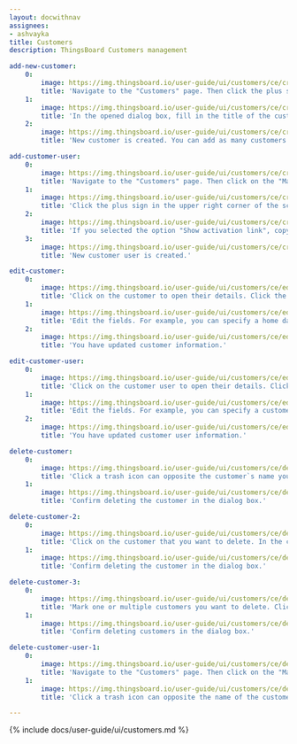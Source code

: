 ```yaml
---
layout: docwithnav
assignees:
- ashvayka
title: Customers
description: ThingsBoard Customers management

add-new-customer:
    0:
        image: https://img.thingsboard.io/user-guide/ui/customers/ce/create-customer-1-ce.png
        title: 'Navigate to the "Customers" page. Then click the plus sign in the upper right corner of the screen;'
    1:
        image: https://img.thingsboard.io/user-guide/ui/customers/ce/create-customer-2-ce.png
        title: 'In the opened dialog box, fill in the title of the customer. Also, you can optionally indicate country name, city, address, and phone number. Then click "Add";'
    2:
        image: https://img.thingsboard.io/user-guide/ui/customers/ce/create-customer-3-ce.png
        title: 'New customer is created. You can add as many customers as you want in the same way.'

add-customer-user:
    0:
        image: https://img.thingsboard.io/user-guide/ui/customers/ce/create-customer-user-1-ce.png
        title: 'Navigate to the "Customers" page. Then click on the "Manage customer users" icon located on the customer`s row to whom you want to add a customer user;'
    1:
        image: https://img.thingsboard.io/user-guide/ui/customers/ce/create-customer-user-2-ce.png
        title: 'Click the plus sign in the upper right corner of the screen. In the opened dialog box, enter the email address, first and last name of the user. Then choose activation method: display activation link or send activation link via email. Then click "Add";'
    2:
        image: https://img.thingsboard.io/user-guide/ui/customers/ce/create-customer-user-3-ce.png
        title: 'If you selected the option "Show activation link", copy the link address and send it to the user. Click "OK";'
    3:
        image: https://img.thingsboard.io/user-guide/ui/customers/ce/create-customer-user-4-ce.png
        title: 'New customer user is created.'

edit-customer:
    0:
        image: https://img.thingsboard.io/user-guide/ui/customers/ce/edit-customer-1-ce.png
        title: 'Click on the customer to open their details. Click the "pencil" icon to enter edit mode;'
    1:
        image: https://img.thingsboard.io/user-guide/ui/customers/ce/edit-customer-2-ce.png
        title: 'Edit the fields. For example, you can specify a home dashboard for this customer and all its customer users. After that, save all changes;'
    2:
        image: https://img.thingsboard.io/user-guide/ui/customers/ce/edit-customer-3-ce.png
        title: 'You have updated customer information.'

edit-customer-user:
    0:
        image: https://img.thingsboard.io/user-guide/ui/customers/ce/edit-customer-user-1-ce.png
        title: 'Click on the customer user to open their details. Click the "pencil" icon to enter edit mode;'
    1:
        image: https://img.thingsboard.io/user-guide/ui/customers/ce/edit-customer-user-2-ce.png
        title: 'Edit the fields. For example, you can specify a customer`s phone number. After editing, save all changes;'
    2:
        image: https://img.thingsboard.io/user-guide/ui/customers/ce/edit-customer-user-3-ce.png
        title: 'You have updated customer user information.'

delete-customer:
    0:
        image: https://img.thingsboard.io/user-guide/ui/customers/ce/delete-customer-1-ce.png
        title: 'Click a trash icon can opposite the customer`s name you want to delete;'
    1:
        image: https://img.thingsboard.io/user-guide/ui/customers/ce/delete-customer-2-ce.png
        title: 'Confirm deleting the customer in the dialog box.'

delete-customer-2:
    0:
        image: https://img.thingsboard.io/user-guide/ui/customers/ce/delete-customer-3-ce.png
        title: 'Click on the customer that you want to delete. In the customer details, click "Delete customer" button;'
    1:
        image: https://img.thingsboard.io/user-guide/ui/customers/ce/delete-customer-4-ce.png
        title: 'Confirm deleting the customer in the dialog box.'

delete-customer-3:
    0:
        image: https://img.thingsboard.io/user-guide/ui/customers/ce/delete-customer-5-ce.png
        title: 'Mark one or multiple customers you want to delete. Click on the trash bin icon in the top right corner;'
    1:
        image: https://img.thingsboard.io/user-guide/ui/customers/ce/delete-customer-6-ce.png
        title: 'Confirm deleting customers in the dialog box.'

delete-customer-user-1:
    0:
        image: https://img.thingsboard.io/user-guide/ui/customers/ce/delete-customer-user-1-ce.png
        title: 'Navigate to the "Customers" page. Then click on the "Manage customer users" icon located on the customer`s row whose customer user you want to delete;'
    1:
        image: https://img.thingsboard.io/user-guide/ui/customers/ce/delete-customer-user-2-ce.png
        title: 'Click a trash icon can opposite the name of the customer user you want to delete. Confirm deleting the customer user in the dialog box.'

---
```


{% include docs/user-guide/ui/customers.md %}